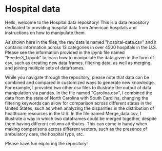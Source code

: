 # Hospital data
Hello, welcome to the Hospital data repository!
This is a data repository dedicated to providing hospital data from American hospitals and instructions on how to manipulate them.

As shown here in the files, the raw data is named "hospital-data.csv" and it contains information across 13 categories in over 4500 hospitals in the U.S. Please see the information provided in the ipynb file named "Feeder3_1.ipynb" to learn how to manipulate the data given in the form of csv, such as creating new data frames, filtering data, as well as merging and joining multiple sets of dataframes.

While you navigate through the repository, please note that data can be combined and compared in customized ways to generate new knowledge. For example, I provided two other csv files to illustrate the output of data manipulation via pandas. In the file named "Carolina.csv", I combined the data from the state of North Carolina with South Carolina, changing the filtering keywords can allow for comparison across different states in the United States, such as when analyzing the disparities in the distribution of healthcare resources in the U.S. In the file named Merge_data.csv, I illustrate a way in which two dataframes could be merged together, despite them having different column attributes. This can come in handy when making comparisons across different vectors, such as the presence of ambulatory care, the hospital type, etc.

Please have fun exploring the repository!
